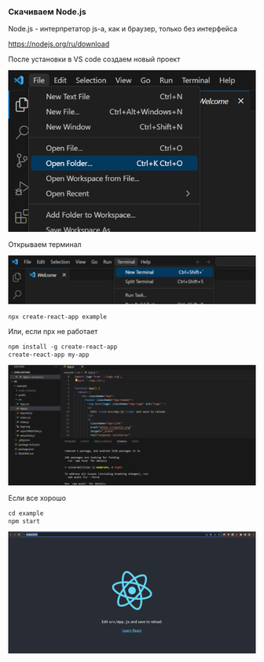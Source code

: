 ### Скачиваем Node.js
Node.js - интерпретатор js-а, как и браузер, только без интерфейса

https://nodejs.org/ru/download

После установки в VS code создаем новый проект

![img.png](utils/img4.png)

Открываем терминал

![img.png](utils/img3.png)

```
npx create-react-app example

```
Или, если npx не работает
```
npm install -g create-react-app
create-react-app my-app
```
![img.png](utils/img5.png)

Если все хорошо  

```
cd example
npm start
```

![img.png](utils/img6.png)